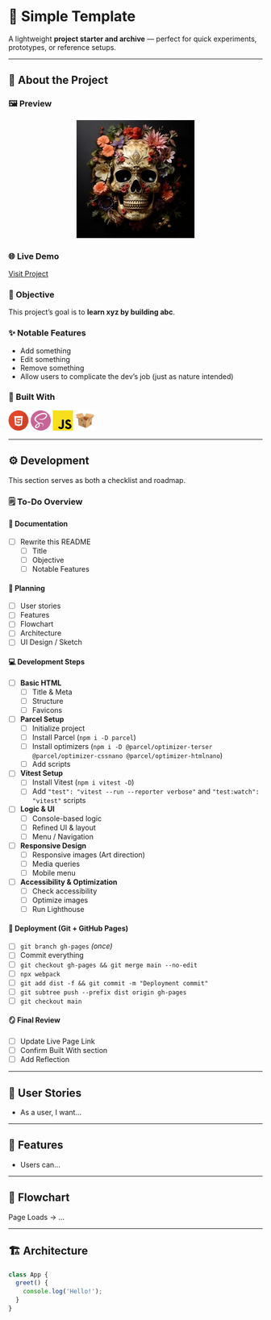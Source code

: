 # 🧩 Simple Template

A lightweight **project starter and archive** — perfect for quick experiments, prototypes, or reference setups.

---

## 📖 About the Project

### 🖼️ Preview

<div align='center'>
  <img src='./README/project-preview.jpg' alt='Project preview'>
</div>

### 🌐 Live Demo

[Visit Project](http://google.com/)

### 🎯 Objective

This project’s goal is to **learn xyz by building abc**.

### ✨ Notable Features

- Add something
- Edit something
- Remove something
- Allow users to complicate the dev’s job (just as nature intended)

### 🧱 Built With

<p align="left">
  <img src="./README/html-logo.svg" alt="HTML Logo" width="40" height="40">
  <!-- <img src="./README/css-logo.svg" alt="CSS Logo" width="40" height="40"> -->
  <img src="./README/sass-logo.svg" alt="Sass Logo" width="40" height="40">
  <img src="./README/js-logo.svg" alt="JavaScript Logo" width="40" height="40">
  <!-- <img src="./README/react-logo.svg" alt="React Logo" width="40" height="40"> -->
  <!-- <img src="./README/vite-logo.svg" alt="Vite Logo" width="40" height="40"> -->
  <!-- <img src="./README/vitest.svg" alt="Vitest Logo" width="40" height="40"> -->
  <img src="./README/parcel-logo.svg" alt="Parcel Logo" width="40" height="40">
</p>

---

## ⚙️ Development

This section serves as both a checklist and roadmap.

### 🗒️ To-Do Overview

#### 🧾 Documentation

- [ ] Rewrite this README
  - [ ] Title
  - [ ] Objective
  - [ ] Notable Features

#### 🧠 Planning

- [ ] User stories
- [ ] Features
- [ ] Flowchart
- [ ] Architecture
- [ ] UI Design / Sketch

#### 💻 Development Steps

- [ ] **Basic HTML**
  - [ ] Title & Meta
  - [ ] Structure
  - [ ] Favicons
- [ ] **Parcel Setup**
  - [ ] Initialize project
  - [ ] Install Parcel (`npm i -D parcel`)
  - [ ] Install optimizers (`npm i -D @parcel/optimizer-terser @parcel/optimizer-cssnano @parcel/optimizer-htmlnano`)
  - [ ] Add scripts
- [ ] **Vitest Setup**
  - [ ] Install Vitest (`npm i vitest -D`)
  - [ ] Add `"test": "vitest --run --reporter verbose"` and `"test:watch": "vitest"` scripts
- [ ] **Logic & UI**
  - [ ] Console-based logic
  - [ ] Refined UI & layout
  - [ ] Menu / Navigation
- [ ] **Responsive Design**
  - [ ] Responsive images (Art direction)
  - [ ] Media queries
  - [ ] Mobile menu
- [ ] **Accessibility & Optimization**
  - [ ] Check accessibility
  - [ ] Optimize images
  - [ ] Run Lighthouse

#### 🚀 Deployment (Git + GitHub Pages)

- [ ] `git branch gh-pages` _(once)_
- [ ] Commit everything
- [ ] `git checkout gh-pages && git merge main --no-edit`
- [ ] `npx webpack`
- [ ] `git add dist -f && git commit -m "Deployment commit"`
- [ ] `git subtree push --prefix dist origin gh-pages`
- [ ] `git checkout main`

#### 🪞 Final Review

- [ ] Update Live Page Link
- [ ] Confirm Built With section
- [ ] Add Reflection

---

## 👥 User Stories

- As a user, I want...

---

## 🧩 Features

- Users can...

---

## 🧭 Flowchart

Page Loads → ...

---

## 🏗️ Architecture

```js
class App {
  greet() {
    console.log('Hello!');
  }
}
```
